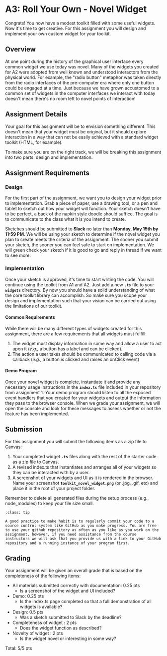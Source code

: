 A3: Roll Your Own - Novel Widget
============================

Congrats! You now have a modest toolkit filled with some useful widgets. Now it's time to get creative. For this assignment you will design and implement your own custom widget for your toolkit.

## Overview

At one point during the history of the graphical user interface every common widget we use today was novel. Many of the widgets you created for A2 were adopted from well known and understood interactors from the physical world. For example, the "radio button" metaphor was taken directly from the radio interfaces of the pre-computer era where only one button could be engaged at a time. Just because we have grown accustomed to a common set of widgets in the computer interfaces we interact with today doesn't mean there's no room left to novel points of interaction!

## Assignment Details

Your goal for this assignment will be to envision something different. This doesn't mean that your widget must be original, but it should explore interaction in a way that can not be easily achieved with a standard widget toolkit (HTML, for example).

To make sure you are on the right track, we will be breaking this assignment into two parts: design and implementation.

## Assignment Requirements

### Design

For the first part of the assignment, we want you to design your widget prior to implementation. Grab a piece of paper, use a drawing tool, or a pen and tablet to sketch out how your widget will function. Your sketch doesn't have to be perfect, a back of the napkin style doodle should suffice. The goal is to communicate to the class what it is you intend to create.

Sketches should be submitted to __Slack__ no later than __Monday, May 15th by 11:59 PM__. We will be using your sketch to determine if the novel widget you plan to create meets the criteria of the assignment. The sooner you submit your sketch, the sooner you can feel safe to start on implementation. We will green check your sketch if it is good to go and reply in thread if we want to see more.

### Implementation

Once your sketch is approved, it's time to start writing the code. You will continue using the toolkit from A1 and A2. Just add a new **`.ts`** file to your **`widgets`** directory. By now you should have a solid understanding of what the core toolkit library can accomplish. So make sure you scope your design and implementation such that your vision can be carried out using the limitations of our toolkit.

#### Common Requirements

While there will be many different types of widgets created for this assignment, there are a few requirements that all widgets must fulfill:

1. The widget must display information in some way and allow a user to act upon it (_e.g.,_ a button has a label and can be clicked).
2. The action a user takes should be communicated to calling code via a callback (_e.g.,_ a button is clicked and raises an onClick event)

#### Demo Program

Once your novel widget is complete, instantiate it and provide any necessary usage instructions in the **`index.ts`** file included in your repository from assignment 1. Your demo program should listen to all the exposed event handlers that you created for your widgets and output the information they pass to the browser console. When we grade your assignment, we will open the console and look for these messages to assess whether or not the feature has been implemented.



## Submission

For this assignment you will submit the following items as a zip file to Canvas:

1. Your completed widget **`.ts`** files along with the rest of the starter code as a zip file to Canvas. 
2. A revised index.ts that instantiates and arranges all of your widgets so they can be interacted with by a user.
3. A screenshot of your widgets and UI as it is rendered in the browser. Name your screenshot **`toolkit_novel_widget.png`** (or .jpg, .gif, etc) and place it in the root of your project folder.

Remember to delete all generated files during the setup process (e.g., node_modules) to keep your file size small.

```{admonition} For Your Consideration
:class: tip

A good practice to make habit is to regularly commit your code to a source control system like GitHub as you make progress. You are free to use your github repository as often as you like as you work on the assignment, however, if you need assistance from the course instructors we will ask that you provide us with a link to your GitHub repository and a running instance of your program first.

```

## Grading

Your assignment will be given an overall grade that is based on the completeness of the following items:

* All materials submitted correctly with documentation: 0.25 pts
    * Is a screenshot of the widget and UI included?
* Demo: 0.25 pts
    * Is the index.ts page completed so that a full demonstration of all widgets is available?
* Design: 0.5 pts
    * Was a sketch submitted to Slack by the deadline?
* Completeness of widget : 2 pts 
	* Does the widget function as described?
* Novelty of widget : 2 pts 
	* Is the widget novel or interesting in some way?

Total: 5/5 pts

